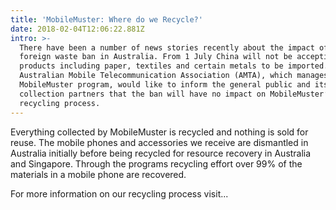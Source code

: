 ```yaml
---
title: 'MobileMuster: Where do we Recycle?'
date: 2018-02-04T12:06:22.881Z
intro: >-
  There have been a number of news stories recently about the impact of China’s
  foreign waste ban in Australia. From 1 July China will not be accepting waste
  products including paper, textiles and certain metals to be imported. The
  Australian Mobile Telecommunication Association (AMTA), which manages the
  MobileMuster program, would like to inform the general public and its
  collection partners that the ban will have no impact on MobileMuster’s
  recycling process.
---
```

Everything collected by MobileMuster is recycled and nothing is sold for reuse. The mobile phones and accessories we receive are dismantled in Australia initially before being recycled for resource recovery in Australia and Singapore. Through the programs recycling effort over 99% of the materials in a mobile phone are recovered.

For more information on our recycling process visit...
